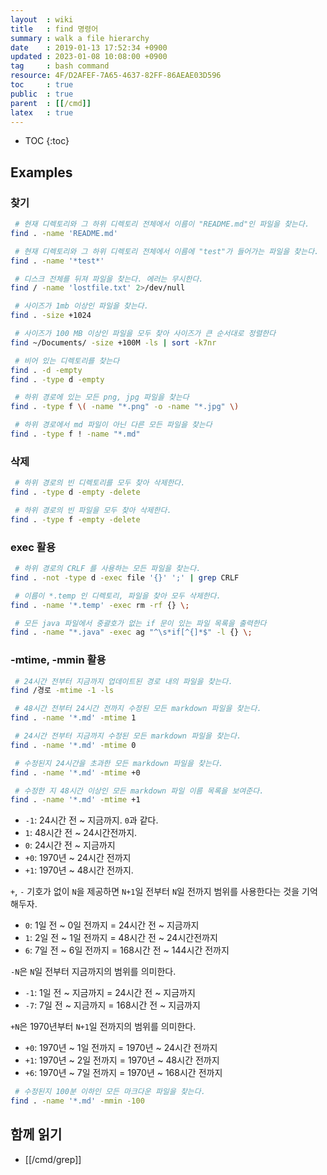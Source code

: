 ```yaml
---
layout  : wiki
title   : find 명령어
summary : walk a file hierarchy
date    : 2019-01-13 17:52:34 +0900
updated : 2023-01-08 10:08:00 +0900
tag     : bash command
resource: 4F/D2AFEF-7A65-4637-82FF-86AEAE03D596
toc     : true
public  : true
parent  : [[/cmd]]
latex   : true
---
```

* TOC
{:toc}

## Examples
### 찾기

```sh
 # 현재 디렉토리와 그 하위 디렉토리 전체에서 이름이 "README.md"인 파일을 찾는다.
find . -name 'README.md'

 # 현재 디렉토리와 그 하위 디렉토리 전체에서 이름에 "test"가 들어가는 파일을 찾는다.
find . -name '*test*'

 # 디스크 전체를 뒤져 파일을 찾는다. 에러는 무시한다.
find / -name 'lostfile.txt' 2>/dev/null

 # 사이즈가 1mb 이상인 파일을 찾는다.
find . -size +1024

 # 사이즈가 100 MB 이상인 파일을 모두 찾아 사이즈가 큰 순서대로 정렬한다
find ~/Documents/ -size +100M -ls | sort -k7nr

 # 비어 있는 디렉토리를 찾는다
find . -d -empty
find . -type d -empty
```

```sh
 # 하위 경로에 있는 모든 png, jpg 파일을 찾는다
find . -type f \( -name "*.png" -o -name "*.jpg" \)
```

```sh
 # 하위 경로에서 md 파일이 아닌 다른 모든 파일을 찾는다
find . -type f ! -name "*.md"
```

### 삭제
```sh
 # 하위 경로의 빈 디렉토리를 모두 찾아 삭제한다.
find . -type d -empty -delete

 # 하위 경로의 빈 파일을 모두 찾아 삭제한다.
find . -type f -empty -delete
```

### exec 활용
```sh
 # 하위 경로의 CRLF 를 사용하는 모든 파일을 찾는다.
find . -not -type d -exec file '{}' ';' | grep CRLF

 # 이름이 *.temp 인 디렉토리, 파일을 찾아 모두 삭제한다.
find . -name '*.temp' -exec rm -rf {} \;

 # 모든 java 파일에서 중괄호가 없는 if 문이 있는 파일 목록을 출력한다
find . -name "*.java" -exec ag "^\s*if[^{]*$" -l {} \;
```

### -mtime, -mmin 활용

```sh
 # 24시간 전부터 지금까지 업데이트된 경로 내의 파일을 찾는다.
find /경로 -mtime -1 -ls

 # 48시간 전부터 24시간 전까지 수정된 모든 markdown 파일을 찾는다.
find . -name '*.md' -mtime 1

 # 24시간 전부터 지금까지 수정된 모든 markdown 파일을 찾는다.
find . -name '*.md' -mtime 0

 # 수정된지 24시간을 초과한 모든 markdown 파일을 찾는다.
find . -name '*.md' -mtime +0

 # 수정한 지 48시간 이상인 모든 markdown 파일 이름 목록을 보여준다.
find . -name '*.md' -mtime +1
```

- `-1`: 24시간 전 ~ 지금까지. `0`과 같다.
- `1`: 48시간 전 ~ 24시간전까지.
- `0`: 24시간 전 ~ 지금까지
- `+0`: 1970년 ~ 24시간 전까지
- `+1`: 1970년 ~ 48시간 전까지.

`+`, `-` 기호가 없이 `N`을 제공하면 `N+1`일 전부터 `N`일 전까지 범위를 사용한다는 것을 기억해두자.

- `0`: 1일 전 ~ 0일 전까지 = 24시간 전 ~ 지금까지
- `1`: 2일 전 ~ 1일 전까지 = 48시간 전 ~ 24시간전까지
- `6`: 7일 전 ~ 6일 전까지 = 168시간 전 ~ 144시간 전까지

`-N`은 `N`일 전부터 지금까지의 범위를 의미한다.

- `-1`: 1일 전 ~ 지금까지 = 24시간 전 ~ 지금까지
- `-7`: 7일 전 ~ 지금까지 = 168시간 전 ~ 지금까지

`+N`은 1970년부터 `N+1`일 전까지의 범위를 의미한다.

- `+0`: 1970년 ~ 1일 전까지 = 1970년 ~ 24시간 전까지
- `+1`: 1970년 ~ 2일 전까지 = 1970년 ~ 48시간 전까지
- `+6`: 1970년 ~ 7일 전까지 = 1970년 ~ 168시간 전까지

```sh
 # 수정된지 100분 이하인 모든 마크다운 파일을 찾는다.
find . -name '*.md' -mmin -100
```

## 함께 읽기

- [[/cmd/grep]]

